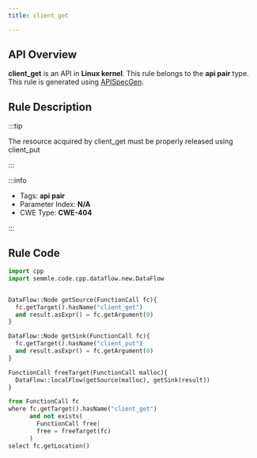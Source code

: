 ```yaml
---
title: client_get

---
```



## API Overview
**client_get** is an API in **Linux kernel**. This rule belongs to the **api pair** type. This rule is generated using [APISpecGen](../../tools/APISpecGen).
## Rule Description

:::tip

The resource acquired by client_get must be properly released using client_put

:::

:::info

- Tags: **api pair**
- Parameter Index: **N/A**
- CWE Type: **CWE-404**

:::

## Rule Code
```python
import cpp
import semmle.code.cpp.dataflow.new.DataFlow


DataFlow::Node getSource(FunctionCall fc){
  fc.getTarget().hasName("client_get")
  and result.asExpr() = fc.getArgument(0)
}

DataFlow::Node getSink(FunctionCall fc){
  fc.getTarget().hasName("client_put")
  and result.asExpr() = fc.getArgument(0)
}

FunctionCall freeTarget(FunctionCall malloc){
  DataFlow::localFlow(getSource(malloc), getSink(result))
}

from FunctionCall fc
where fc.getTarget().hasName("client_get")
      and not exists(
        FunctionCall free| 
        free = freeTarget(fc)
      )
select fc.getLocation()

    
```